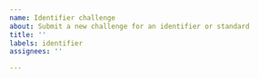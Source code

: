 ```yaml
---
name: Identifier challenge
about: Submit a new challenge for an identifier or standard
title: ''
labels: identifier
assignees: ''

---
```



